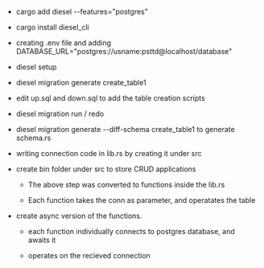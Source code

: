 - cargo add diesel --features="postgres"

- cargo install diesel_cli

- creating .env file and adding DATABASE_URL="postgres://usname:psttd@localhost/database"

- diesel setup

- diesel migration generate create_table1

- edit up.sql and down.sql to add the table creation scripts

- diesel migration run / redo

- diesel migration generate --diff-schema create_table1 to generate schema.rs

- writing connection code in lib.rs by creating it under src

- create bin folder under src to store CRUD applications 
  
  - The above step was converted to functions inside the lib.rs
  
  - Each function takes the conn as parameter, and operatates the table

- create async version of the functions.
  
  - each function individually connects to postgres database, and awaits it
  
  - operates on the recieved connection
